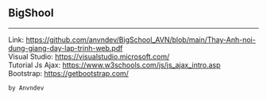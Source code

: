 
## BigShool
-------------------
Link: https://github.com/anvndev/BigSchool_AVN/blob/main/Thay-Anh-noi-dung-giang-day-lap-trinh-web.pdf
<br>
Visual Studio: https://visualstudio.microsoft.com/
<br>
Tutorial Js Ajax: https://www.w3schools.com/js/js_ajax_intro.asp
<br>
Bootstrap: https://getbootstrap.com/
```````
by Anvndev
